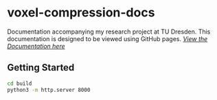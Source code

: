 # voxel-compression-docs

Documentation accompanying my research project at TU Dresden.
This documentation is designed to be viewed using GitHub pages.
*[View the Documentation here](https://eisenwave.github.io/voxel-compression-docs/)*

## Getting Started
```sh
cd build
python3 -m http.server 8000
```
